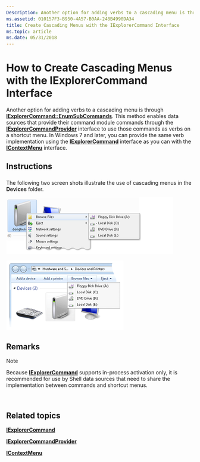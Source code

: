 ```yaml
---
Description: Another option for adding verbs to a cascading menu is through IExplorerCommand::EnumSubCommands.
ms.assetid: 010157F3-B950-4A57-B0AA-248B4990DA34
title: Create Cascading Menus with the IExplorerCommand Interface
ms.topic: article
ms.date: 05/31/2018
---
```


# How to Create Cascading Menus with the IExplorerCommand Interface

Another option for adding verbs to a cascading menu is through [**IExplorerCommand::EnumSubCommands**](/windows/desktop/api/shobjidl_core/nf-shobjidl_core-iexplorercommand-enumsubcommands). This method enables data sources that provide their command module commands through the [**IExplorerCommandProvider**](/windows/desktop/api/shobjidl_core/nn-shobjidl_core-iexplorercommandprovider) interface to use those commands as verbs on a shortcut menu. In Windows 7 and later, you can provide the same verb implementation using the [**IExplorerCommand**](/windows/desktop/api/shobjidl_core/nn-shobjidl_core-iexplorercommand) interface as you can with the [**IContextMenu**](https://msdn.microsoft.com/library/Bb776095(v=VS.85).aspx) interface.

## Instructions

### 

The following two screen shots illustrate the use of cascading menus in the **Devices** folder.

![screen shot showing an example of a cascading menu in the devices folder](images/file-assoc/filecascademenu.png)

![screen shot showing an example of a cascading menu in the devices folder](images/file-assoc/cascadedevices2.png)

## Remarks

> [!Note]  
> Because [**IExplorerCommand**](/windows/desktop/api/shobjidl_core/nn-shobjidl_core-iexplorercommand) supports in-process activation only, it is recommended for use by Shell data sources that need to share the implementation between commands and shortcut menus.

 

## Related topics

<dl> <dt>

[**IExplorerCommand**](/windows/desktop/api/shobjidl_core/nn-shobjidl_core-iexplorercommand)
</dt> <dt>

[**IExplorerCommandProvider**](/windows/desktop/api/shobjidl_core/nn-shobjidl_core-iexplorercommandprovider)
</dt> <dt>

[**IContextMenu**](https://msdn.microsoft.com/library/Bb776095(v=VS.85).aspx)
</dt> </dl>

 

 



